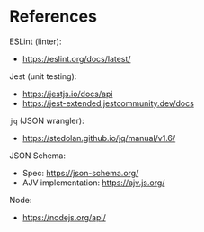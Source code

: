 References
==========

ESLint (linter):
* https://eslint.org/docs/latest/

Jest (unit testing):
* https://jestjs.io/docs/api
* https://jest-extended.jestcommunity.dev/docs

`jq` (JSON wrangler):
* https://stedolan.github.io/jq/manual/v1.6/

JSON Schema:
* Spec: <https://json-schema.org/>
* AJV implementation: <https://ajv.js.org/>

Node:
* https://nodejs.org/api/
